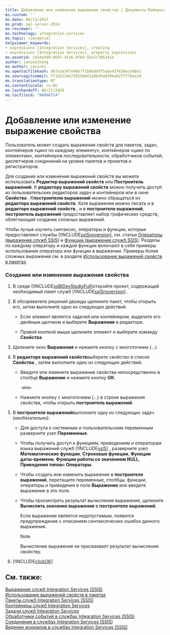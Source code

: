 ```yaml
---
title: Добавление или изменение выражения свойства | Документы Майкрософт
ms.custom: ''
ms.date: 06/13/2017
ms.prod: sql-server-2014
ms.reviewer: ''
ms.technology: integration-services
ms.topic: conceptual
helpviewer_keywords:
- expressions [Integration Services], creating
- expressions [Integration Services], property expressions
ms.assetid: cb5da499-065f-4fa6-9f6d-5bc5f385241e
author: janinezhang
ms.author: janinez
ms.openlocfilehash: d07a3a347e4b67f1b84db9f5aba43f638ec640a1
ms.sourcegitcommit: f71e523da72019de81a8bd5a0394a62f7f76ea20
ms.translationtype: MT
ms.contentlocale: ru-RU
ms.lasthandoff: 06/17/2020
ms.locfileid: "84966714"
---
```

# <a name="add-or-change-a-property-expression"></a>Добавление или изменение выражение свойства
  Пользователь может создать выражения свойств для пакетов, задач, контейнеров «цикл по каждому элементу», контейнеров «цикл по элементам», контейнеров последовательности, обработчиков событий, диспетчеров соединений на уровне пакетов и проектов и регистраторов.  
  
 Для создания или изменения выражений свойств вы можете использовать **Редактор выражений свойств** или **Построитель выражений**. К **редактору выражений свойств** можно получить доступ из пользовательских редакторов задач и контейнеров или в окне **Свойства** . К**построителю выражений** можно обращаться из **редактора выражений свойств**. Хотя выражения можно писать и в **редакторе выражений свойств** , и в **построителе выражений**, **построитель выражений** предоставляет набор графических средств, облегчающий создание сложных выражений.  
  
 Чтобы лучше изучить синтаксис, операторы и функции, которые предоставляют службы [!INCLUDE[ssISnoversion](../../includes/ssisnoversion-md.md)], см. статьи [Операторы (выражение служб SSIS)](operators-ssis-expression.md) и [Функции (выражение служб SSIS)](functions-ssis-expression.md). Разделы по каждому оператору и каждой функции включают в себя примеры использования оператора или функции в выражении. Примеры более сложных выражений см. в разделе [Использование выражений свойств в пакетах](use-property-expressions-in-packages.md).  
  
### <a name="to-create-or-change-a-property-expression"></a>Создание или изменение выражения свойства  
  
1.  В среде [!INCLUDE[ssBIDevStudioFull](../../includes/ssbidevstudiofull-md.md)]откройте проект, содержащий необходимый пакет служб [!INCLUDE[ssISnoversion](../../includes/ssisnoversion-md.md)] .  
  
2.  В обозревателе решений дважды щелкните пакет, чтобы открыть его, затем выполните одно из следующих действий.  
  
    -   Если элемент является задачей или контейнером, выделите его двойным щелчком и выберите **Выражения** в редакторе.  
  
    -   Правой кнопкой мыши щелкните элемент и выберите команду **Свойства**.  
  
3.  Щелкните окно **Выражения** и нажмите кнопку с многоточием (...).  
  
4.  В **редакторе выражений свойств**выберите свойство в списке **Свойства** , затем выполните одно из следующих действий.  
  
    -   Введите или измените выражение свойства непосредственно в столбце **Выражение** и нажмите кнопку **ОК**.  
  
         -или-  
  
    -   Нажмите кнопку с многоточием (...) в строке выражения свойства, чтобы открыть **построитель выражений**.  
  
5.  В **построителе выражений**выполните одну из следующих задач (необязательно):  
  
    -   Для доступа к системным и пользовательским переменным разверните узел **Переменные**.  
  
    -   Чтобы получить доступ к функциям, приведениям и операторам языка выражений служб [!INCLUDE[ssIS](../../includes/ssis-md.md)] , разверните узел **Математические функции**, **Строковые функции**, **Функции даты-времени**, **Функции работы со значением NULL**, **Приведения типов**и **Операторы**.  
  
    -   Чтобы создать или изменить выражение в **построителе выражений**, перетащите переменные, столбцы, функции, операторы и приведения в поле **Выражение** или введите выражение в это поле.  
  
    -   Чтобы просмотреть результат вычисления выражения, щелкните **Вычислить значение выражения** в **построителе выражений**.  
  
         Если выражение является недопустимым, появится предупреждение с описанием синтаксических ошибок данного выражения.  
  
        > [!NOTE]  
        >  Вычисление выражения не присваивает результат вычисления свойству.  
  
6.  [!INCLUDE[clickOK](../../includes/clickok-md.md)]  
  
## <a name="see-also"></a>См. также:  
 [Выражения служб Integration Services (SSIS)](integration-services-ssis-expressions.md)   
 [Использование выражений свойств в пакетах](use-property-expressions-in-packages.md)   
 [Пакеты служб Integration Services (SSIS)](../integration-services-ssis-packages.md)   
 [Контейнеры служб Integration Services](../control-flow/integration-services-containers.md)   
 [Задачи служб Integration Services](../control-flow/integration-services-tasks.md)   
 [Обработчики событий в службах Integration Services (SSIS)](../integration-services-ssis-event-handlers.md)   
 [Соединения в службах Integration Services (SSIS)](../connection-manager/integration-services-ssis-connections.md)   
 [Ведение журналов в службах Integration Services (SSIS)](../performance/integration-services-ssis-logging.md)  
  
  

